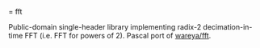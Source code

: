 = fft

Public-domain single-header library implementing radix-2 decimation-in-time FFT (i.e. FFT for powers of 2). Pascal port of [wareya/fft](https://github.com/wareya/fft).
